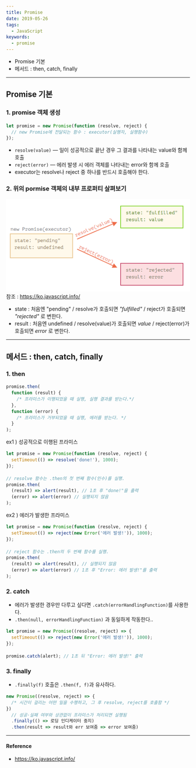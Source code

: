 ```yaml
---
title: Promise
date: 2019-05-26
tags:
  - JavaScript
keywords:
  - promise
---
```


- Promise 기본
- 메서드 : then, catch, finally

---

## Promise 기본

### 1. promise 객체 생성

```javascript
let promise = new Promise(function (resolve, reject) {
  // new Promise에 전달되는 함수 : executor(실행자, 실행함수)
});
```

- `resolve(value)` — 일이 성공적으로 끝난 경우 그 결과를 나타내는 value와 함께 호출
- `reject(error)` — 에러 발생 시 에러 객체를 나타내는 error와 함께 호출
- executor는 resolve나 reject 중 하나를 반드시 호출해야 한다.

### 2. 위의 pormise 객체의 내부 프로퍼티 살펴보기

<img src="./promise_prop.png" title="pormise 객체의 내부 프로퍼티" alt="promise_property"></img>  
참조 : https://ko.javascript.info/

- state : 처음엔 "pending" / resolve가 호출되면 _"fulfilled"_ / reject가 호출되면 _"rejected"_ 로 변한다.
- result : 처음엔 undefined / resolve(value)가 호출되면 _value_ / reject(error)가 호출되면 _error_ 로 변한다.

---

## 메서드 : then, catch, finally

### 1. then

```javascript
promise.then(
  function (result) {
    /* 프라미스가 이행되었을 때 실행, 실행 결과를 받는다.*/
  },
  function (error) {
    /* 프라미스가 거부되었을 때 실행, 에러를 받는다. */
  }
);
```

ex1 ) 성공적으로 이행된 프라미스

```javascript
let promise = new Promise(function (resolve, reject) {
  setTimeout(() => resolve('done!'), 1000);
});

// resolve 함수는 .then의 첫 번째 함수(인수)를 실행.
promise.then(
  (result) => alert(result), // 1초 후 "done!"을 출력
  (error) => alert(error) // 실행되지 않음
);
```

ex2 ) 에러가 발생한 프라미스

```javascript
let promise = new Promise(function (resolve, reject) {
  setTimeout(() => reject(new Error('에러 발생!')), 1000);
});

// reject 함수는 .then의 두 번째 함수를 실행.
promise.then(
  (result) => alert(result), // 실행되지 않음
  (error) => alert(error) // 1초 후 "Error: 에러 발생!"를 출력
);
```

### 2. catch

- 에러가 발생한 경우만 다루고 싶다면 `.catch(errorHandlingFunction)`를 사용한다.
- `.then(null, errorHandlingFunction)` 과 동일하게 작동한다..

```javascript
let promise = new Promise((resolve, reject) => {
  setTimeout(() => reject(new Error('에러 발생!')), 1000);
});

promise.catch(alert); // 1초 뒤 "Error: 에러 발생!" 출력
```

### 3. finally

- `.finally(f)` 호출은 `.then(f, f)`과 유사하다.

```javascript
new Promise((resolve, reject) => {
  /* 시간이 걸리는 어떤 일을 수행하고, 그 후 resolve, reject를 호출함 */
})
  // 성공·실패 여부와 상관없이 프라미스가 처리되면 실행됨
  .finally(() => 로딩 인디케이터 중지)
  .then(result => result와 err 보여줌 => error 보여줌)
```

---

#### Reference

- https://ko.javascript.info/
